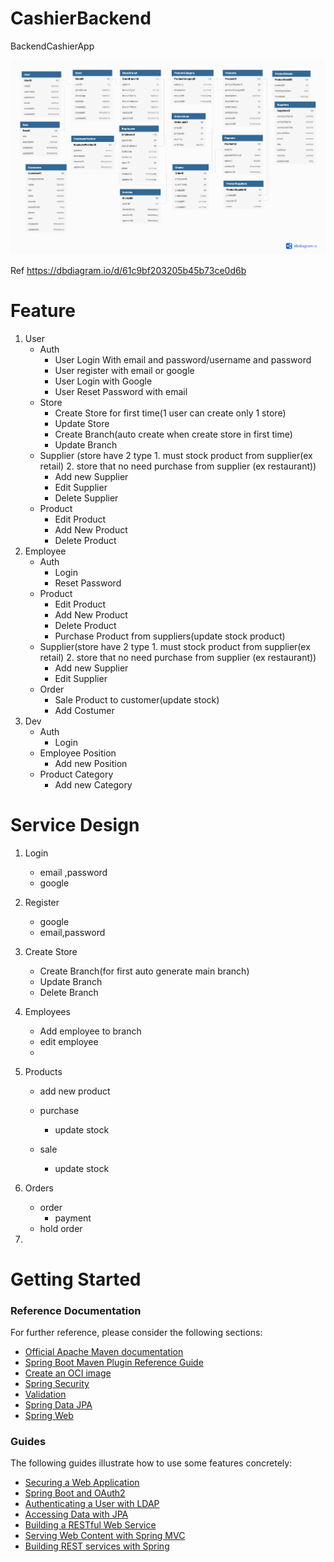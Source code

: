 # CashierBackend
BackendCashierApp

![image](./docs/DB.png)

Ref
https://dbdiagram.io/d/61c9bf203205b45b73ce0d6b

# Feature
1. User
   - Auth
      - User Login With email and password/username and password
      - User register with email or google
      - User Login with Google
      - User Reset Password with email
   - Store
      - Create Store for first time(1 user can create only 1 store)
      - Update Store 
      - Create Branch(auto create when create store in first time)
      - Update Branch
   - Supplier (store have 2 type 1. must stock product from supplier(ex retail) 2. store that no need purchase from supplier (ex restaurant))
      - Add new Supplier
      - Edit Supplier
      - Delete Supplier
   - Product
      - Edit Product 
      - Add New Product 
      - Delete Product
2. Employee
   - Auth
      - Login
      - Reset Password
   - Product
      - Edit Product
      - Add New Product
      - Delete Product
      - Purchase Product from suppliers(update stock product)
   - Supplier(store have 2 type 1. must stock product from supplier(ex retail) 2. store that no need purchase from supplier (ex restaurant))
      - Add new Supplier
      - Edit Supplier
   - Order
      - Sale Product to customer(update stock)
      - Add Costumer
3. Dev
    - Auth
        - Login
    - Employee Position
        - Add new Position
    - Product Category
        - Add new Category

# Service Design
1. Login
   - email ,password
   - google
3. Register
   - google
   - email,password
4. Create Store
   - Create Branch(for first auto generate main branch)
   - Update Branch
   - Delete Branch
5. Employees
   - Add employee to branch
   - edit employee
   -

6. Products
   - add new product
   - purchase
      - update stock

   - sale
      - update stock
7. Orders
   - order
      - payment
   - hold order
8.
# Getting Started

### Reference Documentation

For further reference, please consider the following sections:

* [Official Apache Maven documentation](https://maven.apache.org/guides/index.html)
* [Spring Boot Maven Plugin Reference Guide](https://docs.spring.io/spring-boot/docs/2.6.2/maven-plugin/reference/html/)
* [Create an OCI image](https://docs.spring.io/spring-boot/docs/2.6.2/maven-plugin/reference/html/#build-image)
* [Spring Security](https://docs.spring.io/spring-boot/docs/2.6.2/reference/htmlsingle/#boot-features-security)
* [Validation](https://docs.spring.io/spring-boot/docs/2.6.2/reference/htmlsingle/#boot-features-validation)
* [Spring Data JPA](https://docs.spring.io/spring-boot/docs/2.6.2/reference/htmlsingle/#boot-features-jpa-and-spring-data)
* [Spring Web](https://docs.spring.io/spring-boot/docs/2.6.2/reference/htmlsingle/#boot-features-developing-web-applications)

### Guides

The following guides illustrate how to use some features concretely:

* [Securing a Web Application](https://spring.io/guides/gs/securing-web/)
* [Spring Boot and OAuth2](https://spring.io/guides/tutorials/spring-boot-oauth2/)
* [Authenticating a User with LDAP](https://spring.io/guides/gs/authenticating-ldap/)
* [Accessing Data with JPA](https://spring.io/guides/gs/accessing-data-jpa/)
* [Building a RESTful Web Service](https://spring.io/guides/gs/rest-service/)
* [Serving Web Content with Spring MVC](https://spring.io/guides/gs/serving-web-content/)
* [Building REST services with Spring](https://spring.io/guides/tutorials/bookmarks/)

